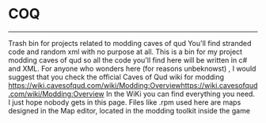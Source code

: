 # COQ
-----------------------------------------------------------------
Trash bin for projects related to modding caves of qud
You'll find stranded code and random xml with no purpose at all. This is a bin for my project modding caves of qud so all the code you'll find here will be written in c# and XML. 
For anyone who wonders here (for reasons unbeknowst) , I would suggest that you check the official Caves of Qud wiki for modding https://wiki.cavesofqud.com/wiki/Modding:Overviewhttps://wiki.cavesofqud.com/wiki/Modding:Overview
In the WiKi you can find everything you need. I just hope nobody gets in this page.
Files like .rpm used here are maps designed in the Map editor, located in the modding toolkit inside the game
